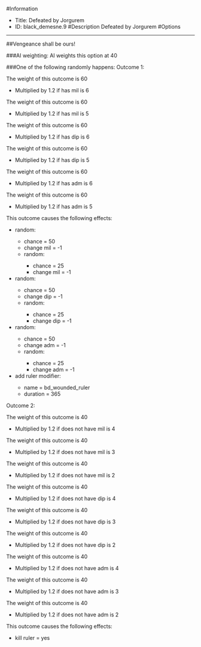 #Information
 - Title: Defeated by Jorgurem
 - ID: black_demesne.9
#Description
Defeated by Jorgurem
#Options

___
##Vengeance shall be ours!

###AI weighting:
AI weights this option at 40


###One of the following randomly happens:
Outcome 1:

The weight of this outcome is 60
 - Multiplied by 1.2 if has mil is 6

The weight of this outcome is 60
 - Multiplied by 1.2 if has mil is 5

The weight of this outcome is 60
 - Multiplied by 1.2 if has dip is 6

The weight of this outcome is 60
 - Multiplied by 1.2 if has dip is 5

The weight of this outcome is 60
 - Multiplied by 1.2 if has adm is 6

The weight of this outcome is 60
 - Multiplied by 1.2 if has adm is 5

This outcome causes the following effects:<ul><li>random:</li><ul><li>chance = 50</li><li>change mil = -1</li><li>random:</li><ul><li>chance = 25</li><li>change mil = -1</li></ul></ul><li>random:</li><ul><li>chance = 50</li><li>change dip = -1</li><li>random:</li><ul><li>chance = 25</li><li>change dip = -1</li></ul></ul><li>random:</li><ul><li>chance = 50</li><li>change adm = -1</li><li>random:</li><ul><li>chance = 25</li><li>change adm = -1</li></ul></ul><li>add ruler modifier:</li><ul><li>name = bd_wounded_ruler</li><li>duration = 365</li></ul></ul>
Outcome 2:

The weight of this outcome is 40
 - Multiplied by 1.2 if does not have mil is 4

The weight of this outcome is 40
 - Multiplied by 1.2 if does not have mil is 3

The weight of this outcome is 40
 - Multiplied by 1.2 if does not have mil is 2

The weight of this outcome is 40
 - Multiplied by 1.2 if does not have dip is 4

The weight of this outcome is 40
 - Multiplied by 1.2 if does not have dip is 3

The weight of this outcome is 40
 - Multiplied by 1.2 if does not have dip is 2

The weight of this outcome is 40
 - Multiplied by 1.2 if does not have adm is 4

The weight of this outcome is 40
 - Multiplied by 1.2 if does not have adm is 3

The weight of this outcome is 40
 - Multiplied by 1.2 if does not have adm is 2

This outcome causes the following effects:<ul><li>kill ruler = yes</li></ul>
